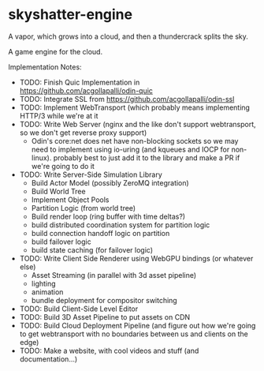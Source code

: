 # skyshatter-engine
A vapor, which grows into a cloud, and then a thundercrack splits the sky.

A game engine for the cloud.

Implementation Notes:
+ TODO: Finish Quic Implementation in https://github.com/acgollapalli/odin-quic  
+ TODO: Integrate SSL from https://github.com/acgollapalli/odin-ssl  
+ TODO: Implement WebTransport (which probably means implementing HTTP/3 while we're at it  
+ TODO: Write Web Server (nginx and the like don't support webtransport, so we don't get reverse proxy support)  
  - Odin's core:net does net have non-blocking sockets so we may need to implement using io-uring (and kqueues and IOCP for non-linux). probably best to just add it to the library and make a PR if we're going to  do it
+ TODO: Write Server-Side Simulation Library
  - Build Actor Model (possibly ZeroMQ integration)
  - Build World Tree
  - Implement Object Pools
  - Partition Logic (from world tree)
  - Build render loop (ring buffer with time deltas?)
  - build distributed coordination system for partition logic
  - build connection handoff logic on partition
  - build failover logic
  - build state caching (for failover logic)
+ TODO: Write Client Side Renderer using WebGPU bindings (or whatever else)
  - Asset Streaming (in parallel with 3d asset pipeline)
  - lighting
  - animation
  - bundle deployment for compositor switching
+ TODO: Build Client-Side Level Editor
+ TODO: Build 3D Asset Pipeline to put assets on CDN
+ TODO: Build Cloud Deployment Pipeline (and figure out how we're going to get webtransport with no boundaries between us and clients on the edge)
+ TODO: Make a website, with cool videos and stuff (and documentation...)
